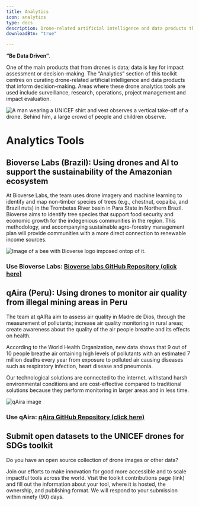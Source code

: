 ```yaml
---
title: Analytics
icon: analytics
type: docs
description: Drone-related artificial intelligence and data products that inform decision-making.
downloadBtn: "true"

---
```


**“Be Data Driven”**.

One of the main products that from drones is data;
data is key for impact assessment or decision-making.
The “Analytics” section of this toolkit centres on curating drone-related artificial intelligence and data products that inform decision-making.
Areas where these drone analytics tools are used include surveillance, research, operations, project management and impact evaluation.

![A man wearing a UNICEF shirt and vest observes a vertical take-off of a drone. Behind him, a large crowd of people and children observe.](/drone-4sdgtoolkit/static/analytics/UN0153379.jpg)


# Analytics Tools

## Bioverse Labs (Brazil): Using drones and AI to support the sustainability of the Amazonian ecosystem

At Bioverse Labs, the team uses drone imagery and machine learning to identify and map non-timber species of trees (e.g., chestnut, copaiba, and Brazil nuts)  in the Trombetas River basin in Para State in Northern Brazil. Bioverse aims to identify tree species that support food security and economic growth for the indegenious communities in the region. This methodology, and accompanying sustainable agro-forestry management plan will provide communities with a more direct connection to renewable income sources.

![Image of a bee with Bioverse logo imposed ontop of it.](/drone-4sdgtoolkit/analytics/bioverse002.jpg)

### Use Bioverse Labs: [Bioverse labs GitHub Repository (click here)](https://github.com/Bioverse-Labs/forest-map-app)

## qAira (Peru): Using drones to monitor air quality from illegal mining areas in Peru

The team at qAIRa aim to assess air quality in Madre de Dios, through the measurement of pollutants; increase air quality monitoring in rural areas; create awareness about the quality of the air people breathe and its effects on health.

According to the World Health Organization,  new data shows that 9 out of 10 people breathe air  ontaining high levels of pollutants with an estimated 7 million deaths every year from exposure to polluted air causing diseases such as respiratory infection, heart disease and pneumonia.

Our technological solutions are connected to the internet, withstand harsh environmental conditions and are cost-effective compared to traditional solutions because they perform monitoring in larger areas and in less time.

![qAira image](/drone-4sdgtoolkit/analytics/qaira002.jpg)

### Use qAira: [qAira GitHub Repository (click here)](https://github.com/qAIRa/qAIRaMap-OpenSource) 

## Submit open datasets to the UNICEF drones for SDGs toolkit

Do you have an open source collection of drone images or other data?  

Join our efforts to make innovation for good more accessible and to scale impactful tools across the world. Visit the toolkit contributions page (link) and fill out the information about your tool, where it is hosted, the ownership, and publishing format. We will respond to your submission within ninety (90) days.  
